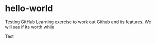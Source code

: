 # hello-world
Testing GitHub
Learning exercise to work out Github and its features.
We will see if its worth while


Test
